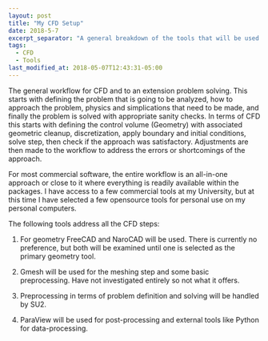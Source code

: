 ```yaml
---
layout: post
title: "My CFD Setup"
date: 2018-5-7
excerpt_separator: "A general breakdown of the tools that will be used at all stages for CFD workflow."
tags:
  - CFD
  - Tools
last_modified_at: 2018-05-07T12:43:31-05:00
---
```


<p>The general workflow for CFD and to an extension problem solving. 
This starts with defining the problem that is going to be analyzed, how to approach the problem,
 physics and simplications that need to be made, and finally the problem is solved with appropriate 
sanity checks. In terms of CFD this starts with defining the control volume (Geometry) with associated 
geometric cleanup, discretization, apply boundary and initial conditions, solve step, then check if the approach was 
satisfactory. Adjustments are then made to the workflow to address the errors or shortcomings of the approach.</p>

<p>For most commercial software, the entire workflow is an all-in-one approach or close to it where everything is readily 
available within the packages. I have access to a few commercial tools at my University, but at this time I have selected 
a few opensource tools for personal use on my personal computers.</p>

<p>The following tools address all the CFD steps:</p>

1. For geometry FreeCAD and NaroCAD will be used. There is currently no preference, but both will be examined until one is selected as the primary geometry tool.

2. Gmesh will be used for the meshing step and some basic preprocessing. Have not investigated entirely so not what it offers.

3. Preprocessing in terms of problem definition and solving will be handled by SU2.

4. ParaView will be used for post-processing and external tools like Python for data-processing.